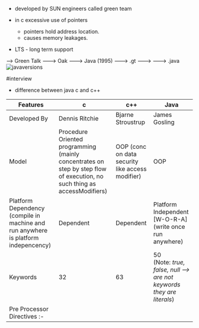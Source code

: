 - developed by SUN engineers called green team
- in c excessive use of pointers
	- pointers hold address location.
	- causes memory leakages.

- LTS - long term support

--> Green Talk ---> Oak ---> Java (1995)
---> .gt            --->         ---> .java 
![javaversions](999javaversions.png)


#interview 
- difference between java c and c++


|Features|c|c++|Java|
|---|---|---|---|
|Developed By|Dennis Ritchie|Bjarne Stroustrup|James Gosling|
|Model|Procedure Oriented programming (mainly concentrates on step by step flow of execution, no such thing as accessModifiers)|OOP (conc on data security like access modifier)|OOP|
|Platform Dependency (compile in machine and run anywhere is platform indepencency)|Dependent|Dependent|Platform Independent [W-O-R-A] (write once run anywhere)|
|Keywords|32|63|50 <br> (Note: *true, false, null --> are not keywords they are literals*)|
|Pre Processor Directives :- <br> ||||